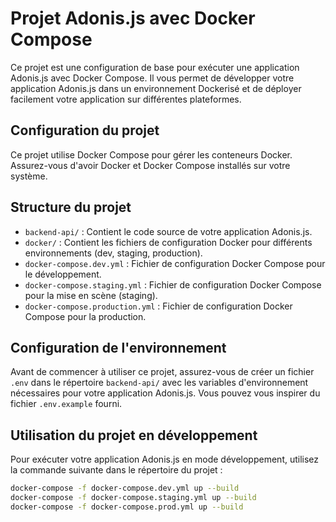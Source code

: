# Projet Adonis.js avec Docker Compose

Ce projet est une configuration de base pour exécuter une application Adonis.js avec Docker Compose. Il vous permet de développer votre application Adonis.js dans un environnement Dockerisé et de déployer facilement votre application sur différentes plateformes.

## Configuration du projet

Ce projet utilise Docker Compose pour gérer les conteneurs Docker. Assurez-vous d'avoir Docker et Docker Compose installés sur votre système.

## Structure du projet

- `backend-api/` : Contient le code source de votre application Adonis.js.
- `docker/` : Contient les fichiers de configuration Docker pour différents environnements (dev, staging, production).
- `docker-compose.dev.yml` : Fichier de configuration Docker Compose pour le développement.
- `docker-compose.staging.yml` : Fichier de configuration Docker Compose pour la mise en scène (staging).
- `docker-compose.production.yml` : Fichier de configuration Docker Compose pour la production.


## Configuration de l'environnement

Avant de commencer à utiliser ce projet, assurez-vous de créer un fichier `.env` dans le répertoire `backend-api/` avec les variables d'environnement nécessaires pour votre application Adonis.js. Vous pouvez vous inspirer du fichier `.env.example` fourni.

## Utilisation du projet en développement

Pour exécuter votre application Adonis.js en mode développement, utilisez la commande suivante dans le répertoire du projet :

```bash
docker-compose -f docker-compose.dev.yml up --build
docker-compose -f docker-compose.staging.yml up --build
docker-compose -f docker-compose.prod.yml up --build
